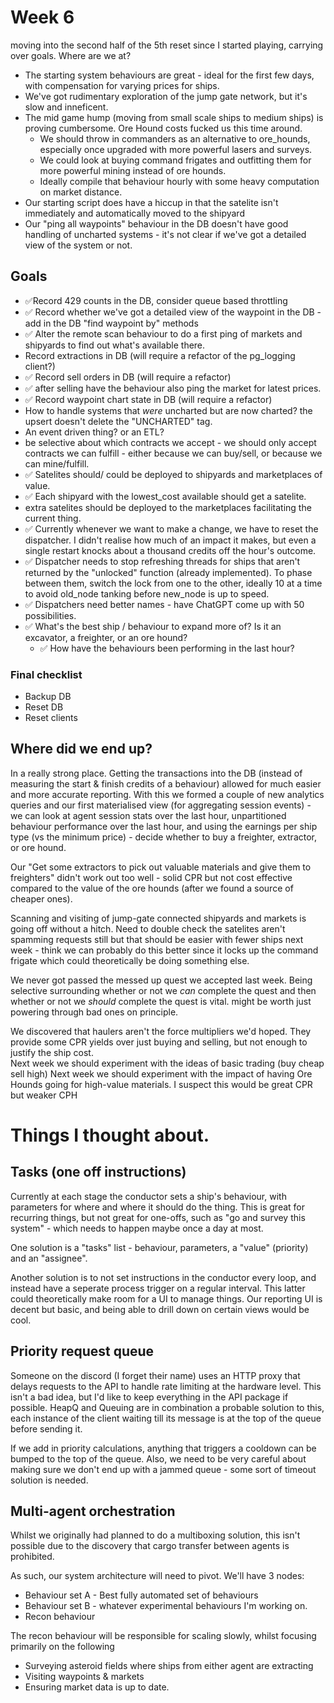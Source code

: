 # Week 6

moving into the second half of the 5th reset since I started playing, carrying over goals.
Where are we at? 
* The starting system behaviours are great - ideal for the first few days, with compensation for varying prices for ships.
* We've got rudimentary exploration of the jump gate network, but it's slow and inneficent.
* The mid game hump (moving from small scale ships to medium ships) is proving cumbersome. Ore Hound costs fucked us this time around. 
  * We should throw in commanders as an alternative to ore_hounds, especially once upgraded with more powerful lasers and surveys.
  * We could look at buying command frigates and outfitting them for more powerful mining instead of ore hounds.
  * Ideally compile that behaviour hourly with some heavy computation on market distance.
* Our starting script does have a hiccup in that the satelite isn't immediately and automatically moved to the shipyard
* Our "ping all waypoints" behaviour in the DB doesn't have good handling of uncharted systems - it's not clear if we've got a detailed view of the system or not.

## Goals

* ✅Record 429 counts in the DB, consider queue based throttling 
* ✅ Record whether we've got a detailed view of the waypoint in the DB - add in the DB "find waypoint by" methods
* ✅ Alter the remote scan behaviour to do a first ping of markets and shipyards to find out what's available there.
* Record extractions in DB (will require a refactor of the pg_logging client?)
* ✅ Record sell orders in DB (will require a refactor)
 * ✅ after selling have the behaviour also ping the market for latest prices.
* ✅ Record waypoint chart state in DB (will require a refactor)
 * How to handle systems that _were_ uncharted but are now charted? the upsert doesn't delete the "UNCHARTED" tag. 
 * An event driven thing? or an ETL?
* be selective about which contracts we accept - we should only accept contracts we can fulfill - either because we can buy/sell, or because we can mine/fulfill.
* ✅ Satelites should/ could be deployed to shipyards and marketplaces of value.
 * ✅ Each shipyard with the lowest_cost available should get a satelite.
 * extra satelites should be deployed to the marketplaces facilitating the current thing.
* ✅ Currently whenever we want to make a change, we have to reset the dispatcher. I didn't realise how much of an impact it makes, but even a single restart knocks about a thousand credits off the hour's outcome.
 * ✅ Dispatcher needs to stop refreshing threads for ships that aren't returned by the "unlocked" function (already implemented). To phase between them, switch the lock from one to the other, ideally 10 at a time to avoid old_node tanking before new_node is up to speed.
 * ✅ Dispatchers need better names - have ChatGPT come up with 50 possibilities.
 * ✅ What's the best ship / behaviour to expand more of? Is it an excavator, a freighter, or an ore hound? 
   * ✅ How have the behaviours been performing in the last hour?

### Final checklist
* Backup DB
* Reset DB
* Reset clients 


## Where did we end up?

In a really strong place. Getting the transactions into the DB (instead of measuring the start & finish credits of a behaviour) allowed for much easier and more accurate reporting. With this we formed a couple of new analytics queries and our first materialised view (for aggregating session events) - we can look at agent session stats over the last hour, unpartitioned behaviour performance over the last hour, and using the earnings per ship type (vs the minimum price) - decide whether to buy a freighter, extractor, or ore hound. 

Our "Get some extractors to pick out valuable materials and give them to freighters" didn't work out too well - solid CPR but not cost effective compared to the value of the ore hounds (after we found a source of cheaper ones).

Scanning and visiting of jump-gate connected shipyards and markets is going off without a hitch. Need to double check the satelites aren't spamming requests still but that should be easier with fewer ships next week - think we can probably do this better since it locks up the command frigate which could theoretically be doing something else.

We never got passed the messed up quest we accepted last week. Being selective surrounding whether or not we _can_ complete the quest and then whether or not we _should_ complete the quest is vital. might be worth just powering through bad ones on principle.

We discovered that haulers aren't the force multipliers we'd hoped. They provide some CPR yields over just buying and selling, but not enough to justify the ship cost.  
Next week we should experiment with the ideas of basic trading (buy cheap sell high)
Next week we should experiment with the impact of having Ore Hounds going for high-value materials. I suspect this would be great CPR but weaker CPH


# Things I thought about.

## Tasks (one off instructions)

Currently at each stage the conductor sets a ship's behaviour, with parameters for where and where it should do the thing.
This is great for recurring things, but not great for one-offs, such as "go and survey this system" - which needs to happen maybe once a day at most.

One solution is a "tasks" list - behaviour, parameters, a "value" (priority) and an "assignee". 

Another solution is to not set instructions in the conductor every loop, and instead have a seperate process trigger on a regular interval. This latter could theoretically make room for a UI to manage things. Our reporting UI is decent but basic, and being able to drill down on certain views would be cool.


## Priority request queue
Someone on the discord (I forget their name) uses an HTTP proxy that delays requests to the API to handle rate limiting at the hardware level.
This isn't a bad idea, but I'd like to keep everything in the API package if possible. HeapQ and Queuing are in combination a probable solution to this, each instance of the client waiting till its message is at the top of the queue before sending it.

If we add in priority calculations, anything that triggers a cooldown can be bumped to the top of the queue.
Also, we need to be very careful about making sure we don't end up with a jammed queue - some sort of timeout solution is needed.


## Multi-agent orchestration

Whilst we originally had planned to do a multiboxing solution, this isn't possible due to the discovery that cargo transfer between agents is prohibited.

As such, our system architecture will need to pivot.
We'll have 3 nodes:
* Behaviour set A - Best fully automated set of behaviours
* Behaviour set B - whatever experimental behaviours I'm working on.
* Recon behaviour 

The recon behaviour will be responsible for scaling slowly, whilst focusing primarily on the following
* Surveying asteroid fields where ships from either agent are extracting
* Visiting waypoints & markets
* Ensuring market data is up to date. 
